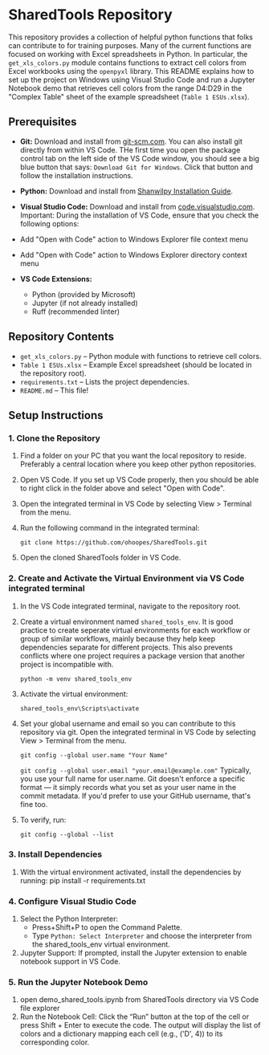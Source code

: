 # SharedTools Repository

This repository provides a collection of helpful python functions that folks can contribute to for training purposes.  Many of the current functions are focused on working with Excel spreadsheets in Python. In particular, the `get_xls_colors.py` module contains functions to extract cell colors from Excel workbooks using the `openpyxl` library. This README explains how to set up the project on Windows using Visual Studio Code and run a Jupyter Notebook demo that retrieves cell colors from the range D4:D29 in the "Complex Table" sheet of the example spreadsheet (`Table 1 ESUs.xlsx`).

## Prerequisites

- **Git:** Download and install from [git-scm.com](https://git-scm.com/). You can also install
  git directly from within VS Code.  THe first time you open the package control tab on the left side of the VS Code window, you should see a big blue button that says: `Download Git for Windows`.  Click that button and follow the installation instructions.
- **Python:** Download and install from [Shanwilpy Installation Guide](https://swi.blob.core.windows.net/shanwilpydocs/html/install.html).
- **Visual Studio Code:** Download and install from [code.visualstudio.com](https://code.visualstudio.com/).
Important: During the installation of VS Code, ensure that you check the following options:

- Add "Open with Code" action to Windows Explorer file context menu

- Add "Open with Code" action to Windows Explorer directory context menu

- **VS Code Extensions:**  
  - Python (provided by Microsoft)  
  - Jupyter (if not already installed)
  - Ruff (recommended linter)

## Repository Contents

- `get_xls_colors.py` – Python module with functions to retrieve cell colors.
- `Table 1 ESUs.xlsx` – Example Excel spreadsheet (should be located in the repository root).
- `requirements.txt` – Lists the project dependencies.
- `README.md` – This file!

## Setup Instructions

### 1. Clone the Repository

1. Find a folder on your PC that you want the local repository to reside.  Preferably a central location
   where you keep other python repositories.
3. Open VS Code.  If you set up VS Code properly, then you should be able to right click in
   the folder above and select "Open with Code".
4. Open the integrated terminal in VS Code by selecting View > Terminal from the menu.
5. Run the following command in the integrated terminal:
   
   `git clone https://github.com/ohoopes/SharedTools.git`
7. Open the cloned SharedTools folder in VS Code.

### 2. Create and Activate the Virtual Environment via VS Code integrated terminal
1. In the VS Code integrated terminal, navigate to the repository root.
2. Create a virtual environment named `shared_tools_env`.  It is good practice
   to create seperate virtual environments for each workflow or group of similar
   workflows, mainly because they help keep dependencies separate for different 
   projects. This also prevents conflicts where one project requires a package 
   version that another project is incompatible with. 

   `python -m venv shared_tools_env`
4. Activate the virtual environment:

   `shared_tools_env\Scripts\activate`
6. Set your global username and email so you can contribute to this repository via git.  Open the integrated terminal in VS Code by selecting View > Terminal from the menu.

   `git config --global user.name "Your Name"`

   `git config --global user.email "your.email@example.com"`
   Typically, you use your full name for user.name. Git doesn't enforce a specific format — it simply records what you set as your user name in the commit metadata. If you'd prefer to use your GitHub username, that's fine too.
8. To verify, run:

   `git config --global --list`

### 3. Install Dependencies
1. With the virtual environment activated, install the dependencies by running:
    pip install -r requirements.txt

### 4. Configure Visual Studio Code
1. Select the Python Interpreter:
    - Press+Shift+P to open the Command Palette.
    - Type `Python: Select Interpreter` and choose the interpreter from the shared_tools_env virtual environment.
2. Jupyter Support:
    If prompted, install the Jupyter extension to enable notebook support in VS Code.

### 5. Run the Jupyter Notebook Demo
1. open demo_shared_tools.ipynb from SharedTools directory via VS Code file explorer
2. Run the Notebook Cell:
Click the “Run” button at the top of the cell or press Shift + Enter to execute the code. The output will display the list of colors and a dictionary mapping each cell (e.g., ('D', 4)) to its corresponding color.



